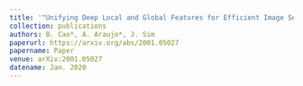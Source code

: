 ```yaml
---
title: '"Unifying Deep Local and Global Features for Efficient Image Search,"'
collection: publications
authors: B. Cao*, A. Araujo*, J. Sim
paperurl: https://arxiv.org/abs/2001.05027
papername: Paper
venue: arXiv:2001.05027
datename: Jan. 2020
---
```

